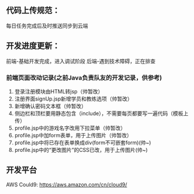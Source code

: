 ## 代码上传规范：
每日任务完成后及时推送同步到云端

## 开发进度更新：
前端-基础开发完成，进入调试阶段
后端-遇到技术障碍，正在排查

### 前端页面改动记录(之前Java负责队友的开发记录，供参考)
1. 登录注册模块由HTML转jsp（帅暂改）
2. 注册界面signUp.jsp新增学员和教练选项（帅暂改）
3. 新增确认密码文本框（帅暂改）
4. 侧边栏和顶栏要用静态包含（include），不需要每页都要写一遍代码（模板上传）
5. profile.jsp中的游戏名字改用下拉菜单（帅暂改）
6. profile.jsp中加form表单，用于上传图片（帅暂改）
7. profile.jsp中将已存在表单换成div(form不可嵌套form)(帅~)
8. profile.jsp中的“更改图片”的CSS已改，用于上传图片(帅~)

## 开发平台
AWS Could9: https://aws.amazon.com/cn/cloud9/

